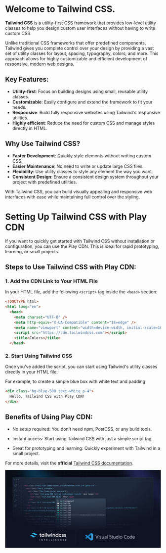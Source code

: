 # Welcome to Tailwind CSS.

**Tailwind CSS** is a utility-first CSS framework that provides low-level utility classes to help you design custom user interfaces without having to write custom CSS.

Unlike traditional CSS frameworks that offer predefined components, Tailwind gives you complete control over your design by providing a vast set of utility classes for layout, spacing, typography, colors, and more. This approach allows for highly customizable and efficient development of responsive, modern web designs.

## Key Features:
- **Utility-first**: Focus on building designs using small, reusable utility classes.
- **Customizable**: Easily configure and extend the framework to fit your needs.
- **Responsive**: Build fully responsive websites using Tailwind's responsive utilities.
- **Highly efficient**: Reduce the need for custom CSS and manage styles directly in HTML.

## Why Use Tailwind CSS?
- **Faster Development**: Quickly style elements without writing custom CSS.
- **Easier Maintenance**: No need to write or update large CSS files.
- **Flexibility**: Use utility classes to style any element the way you want.
- **Consistent Design**: Ensure a consistent design system throughout your project with predefined utilities.

With Tailwind CSS, you can build visually appealing and responsive web interfaces with ease while maintaining full control over the styling.

# Setting Up Tailwind CSS with Play CDN

If you want to quickly get started with Tailwind CSS without installation or configuration, you can use the Play CDN. This is ideal for rapid prototyping, learning, or small projects.

## Steps to Use Tailwind CSS with Play CDN:

### 1. Add the CDN Link to Your HTML File

In your HTML file, add the following `<script>` tag inside the `<head>` section:

```html
<!DOCTYPE html>
<html lang="en">
  <head>
    <meta charset="UTF-8" />
    <meta http-equiv="X-UA-Compatible" content="IE=edge" />
    <meta name="viewport" content="width=device-width, initial-scale=10" />
    <script src="https://cdn.tailwindcss.com"></script>
    <title>Colors</title>
  </head>
  ```
### 2. Start Using Tailwind CSS
Once you've added the script, you can start using Tailwind's utility classes directly in your HTML file.

For example, to create a simple blue box with white text and padding:
```html
<div class="bg-blue-500 text-white p-4">
  Hello, Tailwind CSS with Play CDN!
</div>
```
## Benefits of Using Play CDN:
- No setup required: You don't need npm, PostCSS, or any build tools.

- Instant access: Start using Tailwind CSS with just a simple script tag.

- Great for prototyping and learning: Quickly experiment with Tailwind in a small project.


For more details, visit the **official** 
[Tailwind CSS documentation](https://tailwindcss.com/).

![Tailwind CSS logo](/assets/banner.png)
